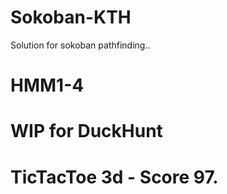 # Sokoban-KTH
Solution for sokoban pathfinding..

# HMM1-4

# WIP for DuckHunt

# TicTacToe 3d - Score 97.
